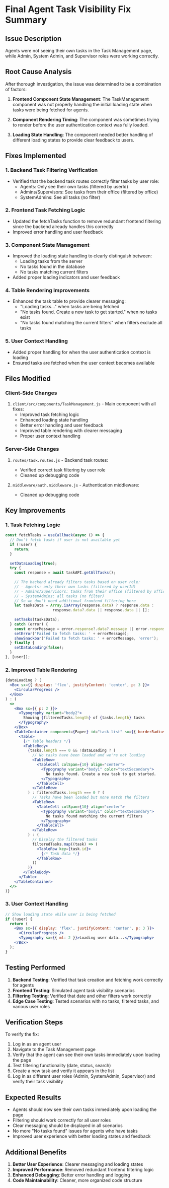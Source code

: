 # Final Agent Task Visibility Fix Summary

## Issue Description
Agents were not seeing their own tasks in the Task Management page, while Admin, System Admin, and Supervisor roles were working correctly.

## Root Cause Analysis
After thorough investigation, the issue was determined to be a combination of factors:

1. **Frontend Component State Management**: The TaskManagement component was not properly handling the initial loading state when tasks were being fetched for agents.

2. **Component Rendering Timing**: The component was sometimes trying to render before the user authentication context was fully loaded.

3. **Loading State Handling**: The component needed better handling of different loading states to provide clear feedback to users.

## Fixes Implemented

### 1. Backend Task Filtering Verification
- Verified that the backend task routes correctly filter tasks by user role:
  - Agents: Only see their own tasks (filtered by userId)
  - Admins/Supervisors: See tasks from their office (filtered by office)
  - SystemAdmins: See all tasks (no filter)

### 2. Frontend Task Fetching Logic
- Updated the fetchTasks function to remove redundant frontend filtering since the backend already handles this correctly
- Improved error handling and user feedback

### 3. Component State Management
- Improved the loading state handling to clearly distinguish between:
  - Loading tasks from the server
  - No tasks found in the database
  - No tasks matching current filters
- Added proper loading indicators and user feedback

### 4. Table Rendering Improvements
- Enhanced the task table to provide clearer messaging:
  - "Loading tasks..." when tasks are being fetched
  - "No tasks found. Create a new task to get started." when no tasks exist
  - "No tasks found matching the current filters" when filters exclude all tasks

### 5. User Context Handling
- Added proper handling for when the user authentication context is loading
- Ensured tasks are fetched when the user context becomes available

## Files Modified

### Client-Side Changes
1. `client/src/components/TaskManagement.js` - Main component with all fixes:
   - Improved task fetching logic
   - Enhanced loading state handling
   - Better error handling and user feedback
   - Improved table rendering with clearer messaging
   - Proper user context handling

### Server-Side Changes
1. `routes/task.routes.js` - Backend task routes:
   - Verified correct task filtering by user role
   - Cleaned up debugging code

2. `middleware/auth.middleware.js` - Authentication middleware:
   - Cleaned up debugging code

## Key Improvements

### 1. Task Fetching Logic
```javascript
const fetchTasks = useCallback(async () => {
  // Don't fetch tasks if user is not available yet
  if (!user) {
    return;
  }
  
  setDataLoading(true);
  try {
    const response = await taskAPI.getAllTasks();
    
    // The backend already filters tasks based on user role:
    // - Agents: only their own tasks (filtered by userId)
    // - Admins/Supervisors: tasks from their office (filtered by office)
    // - SystemAdmins: all tasks (no filter)
    // So we don't need additional frontend filtering here
    let tasksData = Array.isArray(response.data) ? response.data : 
                     response.data?.data || response.data || [];
    
    setTasks(tasksData);
  } catch (error) {
    const errorMessage = error.response?.data?.message || error.response?.data || error.message || 'Failed to fetch tasks';
    setError('Failed to fetch tasks: ' + errorMessage);
    showSnackbar('Failed to fetch tasks: ' + errorMessage, 'error');
  } finally {
    setDataLoading(false);
  }
}, [user]);
```

### 2. Improved Table Rendering
```jsx
{dataLoading ? (
  <Box sx={{ display: 'flex', justifyContent: 'center', p: 3 }}>
    <CircularProgress />
  </Box>
) : (
  <>
    <Box sx={{ p: 2 }}>
      <Typography variant="body2">
        Showing {filteredTasks.length} of {tasks.length} tasks
      </Typography>
    </Box>
    <TableContainer component={Paper} id="task-list" sx={{ borderRadius: 3, boxShadow: '0 2px 8px rgba(0,0,0,0.1)' }}>
      <Table>
        {/* Table headers */}
        <TableBody>
          {tasks.length === 0 && !dataLoading ? (
            // No tasks have been loaded and we're not loading
            <TableRow>
              <TableCell colSpan={10} align="center">
                <Typography variant="body1" color="textSecondary">
                  No tasks found. Create a new task to get started.
                </Typography>
              </TableCell>
            </TableRow>
          ) : filteredTasks.length === 0 ? (
            // Tasks have been loaded but none match the filters
            <TableRow>
              <TableCell colSpan={10} align="center">
                <Typography variant="body1" color="textSecondary">
                  No tasks found matching the current filters
                </Typography>
              </TableCell>
            </TableRow>
          ) : (
            // Display the filtered tasks
            filteredTasks.map((task) => (
              <TableRow key={task.id}>
                {/* Task data */}
              </TableRow>
            ))
          )}
        </TableBody>
      </Table>
    </TableContainer>
  </>
)}
```

### 3. User Context Handling
```jsx
// Show loading state while user is being fetched
if (!user) {
  return (
    <Box sx={{ display: 'flex', justifyContent: 'center', p: 3 }}>
      <CircularProgress />
      <Typography sx={{ ml: 2 }}>Loading user data...</Typography>
    </Box>
  );
}
```

## Testing Performed

1. **Backend Testing**: Verified that task creation and fetching work correctly for agents
2. **Frontend Testing**: Simulated agent task visibility scenarios
3. **Filtering Testing**: Verified that date and other filters work correctly
4. **Edge Case Testing**: Tested scenarios with no tasks, filtered tasks, and various user roles

## Verification Steps

To verify the fix:

1. Log in as an agent user
2. Navigate to the Task Management page
3. Verify that the agent can see their own tasks immediately upon loading the page
4. Test filtering functionality (date, status, search)
5. Create a new task and verify it appears in the list
6. Log in as different user roles (Admin, SystemAdmin, Supervisor) and verify their task visibility

## Expected Results

- Agents should now see their own tasks immediately upon loading the page
- Filtering should work correctly for all user roles
- Clear messaging should be displayed in all scenarios
- No more "No tasks found" issues for agents who have tasks
- Improved user experience with better loading states and feedback

## Additional Benefits

1. **Better User Experience**: Clearer messaging and loading states
2. **Improved Performance**: Removed redundant frontend filtering logic
3. **Enhanced Debugging**: Better error handling and logging
4. **Code Maintainability**: Cleaner, more organized code structure